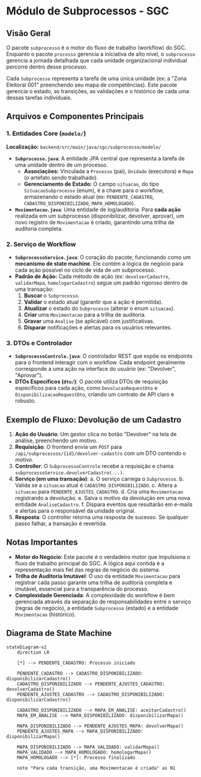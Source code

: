 # Módulo de Subprocessos - SGC

## Visão Geral
O pacote `subprocesso` é o motor do fluxo de trabalho (workflow) do SGC. Enquanto o pacote `processo` gerencia a iniciativa de alto nível, o `subprocesso` gerencia a jornada detalhada que cada unidade organizacional individual percorre dentro desse processo.

Cada `Subprocesso` representa a tarefa de uma única unidade (ex: a "Zona Eleitoral 001" preenchendo seu mapa de competências). Este pacote gerencia o estado, as transições, as validações e o histórico de cada uma dessas tarefas individuais.

## Arquivos e Componentes Principais

### 1. Entidades Core (`modelo/`)
**Localização:** `backend/src/main/java/sgc/subprocesso/modelo/`
- **`Subprocesso.java`**: A entidade JPA central que representa a tarefa de uma unidade dentro de um processo.
  - **Associações:** Vinculada a `Processo` (pai), `Unidade` (executora) e `Mapa` (o artefato sendo trabalhado).
  - **Gerenciamento de Estado:** O campo `situacao`, do tipo `SituacaoSubprocesso` (enum), é a chave para o workflow, armazenando o estado atual (ex: `PENDENTE_CADASTRO`, `CADASTRO_DISPONIBILIZADO`, `MAPA_HOMOLOGADO`).
- **`Movimentacao.java`**: Uma entidade de log/auditoria. Para **cada ação** realizada em um subprocesso (disponibilizar, devolver, aprovar), um novo registro de `Movimentacao` é criado, garantindo uma trilha de auditoria completa.

### 2. Serviço de Workflow
- **`SubprocessoService.java`**: O coração do pacote, funcionando como um **mecanismo de state machine**. Ele contém a lógica de negócio para cada ação possível no ciclo de vida de um subprocesso.
- **Padrão de Ação:** Cada método de ação (ex: `devolverCadastro`, `validarMapa`, `homologarCadastro`) segue um padrão rigoroso dentro de uma transação:
  1.  **Buscar** o `Subprocesso`.
  2.  **Validar** o estado atual (garantir que a ação é permitida).
  3.  **Atualizar** o estado do `Subprocesso` (alterar o enum `situacao`).
  4.  **Criar** uma `Movimentacao` para a trilha de auditoria.
  5.  **Gravar** uma `Analise` (se aplicável) com justificativas.
  6.  **Disparar** notificações e alertas para os usuários relevantes.

### 3. DTOs e Controlador
- **`SubprocessoControle.java`**: O controlador REST que expõe os endpoints para o frontend interagir com o workflow. Cada endpoint geralmente corresponde a uma ação na interface do usuário (ex: "Devolver", "Aprovar").
- **DTOs Específicos (`dto/`)**: O pacote utiliza DTOs de requisição específicos para cada ação, como `DevolucaoRequestDto` e `DisponibilizacaoRequestDto`, criando um contrato de API claro e robusto.

## Exemplo de Fluxo: Devolução de um Cadastro
1.  **Ação do Usuário**: Um gestor clica no botão "Devolver" na tela de análise, preenchendo um motivo.
2.  **Requisição**: O frontend envia um `POST` para `/api/subprocessos/{id}/devolver-cadastro` com um DTO contendo o motivo.
3.  **Controller**: O `SubprocessoControle` recebe a requisição e chama `subprocessoService.devolverCadastro(...)`.
4.  **Serviço (em uma transação)**:
    a. O serviço carrega o `Subprocesso`.
    b. Valida se a `situacao` atual é `CADASTRO_DISPONIBILIZADO`.
    c. Altera a `situacao` para `PENDENTE_AJUSTES_CADASTRO`.
    d. Cria uma `Movimentacao` registrando a devolução.
    e. Salva o motivo da devolução em uma nova entidade `AnaliseCadastro`.
    f. Dispara eventos que resultarão em e-mails e alertas para o responsável da unidade original.
5.  **Resposta**: O controller retorna uma resposta de sucesso. Se qualquer passo falhar, a transação é revertida.

## Notas Importantes
- **Motor do Negócio**: Este pacote é o verdadeiro motor que impulsiona o fluxo de trabalho principal do SGC. A lógica aqui contida é a representação mais fiel das regras de negócio do sistema.
- **Trilha de Auditoria Imutável**: O uso da entidade `Movimentacao` para registrar cada passo garante uma trilha de auditoria completa e imutável, essencial para a transparência do processo.
- **Complexidade Gerenciada**: A complexidade do workflow é bem gerenciada através da separação de responsabilidades entre o serviço (regras de negócio), a entidade `Subprocesso` (estado) e a entidade `Movimentacao` (histórico).

## Diagrama de State Machine
```mermaid
stateDiagram-v2
    direction LR

    [*] --> PENDENTE_CADASTRO: Processo iniciado

    PENDENTE_CADASTRO --> CADASTRO_DISPONIBILIZADO: disponibilizarCadastro()
    CADASTRO_DISPONIBILIZADO --> PENDENTE_AJUSTES_CADASTRO: devolverCadastro()
    PENDENTE_AJUSTES_CADASTRO --> CADASTRO_DISPONIBILIZADO: disponibilizarCadastro()

    CADASTRO_DISPONIBILIZADO --> MAPA_EM_ANALISE: aceitarCadastro()
    MAPA_EM_ANALISE --> MAPA_DISPONIBILIZADO: disponibilizarMapa()

    MAPA_DISPONIBILIZADO --> PENDENTE_AJUSTES_MAPA: devolverMapa()
    PENDENTE_AJUSTES_MAPA --> MAPA_DISPONIBILIZADO: disponibilizarMapa()

    MAPA_DISPONIBILIZADO --> MAPA_VALIDADO: validarMapa()
    MAPA_VALIDADO --> MAPA_HOMOLOGADO: homologarMapa()
    MAPA_HOMOLOGADO --> [*]: Processo finalizado

    note "Para cada transição, uma Movimentacao é criada" as N1
```